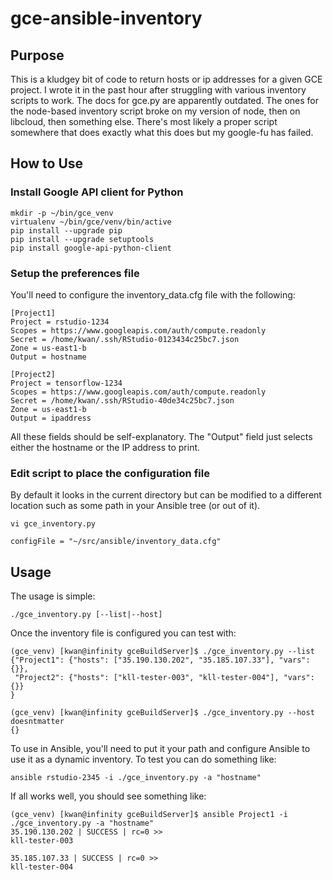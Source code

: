 # gce-ansible-inventory #

## Purpose ##

This is a kludgey bit of code to return hosts or ip addresses for a given GCE project. 
I wrote it in the past hour after struggling with various inventory scripts to work.
The docs for gce.py are apparently outdated. The ones for the node-based inventory script
broke on my version of node, then on libcloud, then something else. There's most likely
a proper script somewhere that does exactly what this does but my google-fu has failed.

## How to Use ##
### Install Google API client for Python ###

```
mkdir -p ~/bin/gce_venv
virtualenv ~/bin/gce/venv/bin/active
pip install --upgrade pip
pip install --upgrade setuptools
pip install google-api-python-client
```

### Setup the preferences file ###
You'll need to configure the inventory_data.cfg file with the following:

```
[Project1]
Project = rstudio-1234
Scopes = https://www.googleapis.com/auth/compute.readonly
Secret = /home/kwan/.ssh/RStudio-0123434c25bc7.json
Zone = us-east1-b
Output = hostname

[Project2]
Project = tensorflow-1234
Scopes = https://www.googleapis.com/auth/compute.readonly
Secret = /home/kwan/.ssh/RStudio-40de34c25bc7.json
Zone = us-east1-b
Output = ipaddress
```

All these fields should be self-explanatory.  The "Output" field just selects either
the hostname or the IP address to print.

### Edit script to place the configuration file ###
By default it looks in the current directory but can be modified to a different location such
as some path in your Ansible tree (or out of it).

```
vi gce_inventory.py

configFile = "~/src/ansible/inventory_data.cfg"
```



## Usage ##
The usage is simple:
```
./gce_inventory.py [--list|--host]
```

Once the inventory file is configured you can test with:
```
(gce_venv) [kwan@infinity gceBuildServer]$ ./gce_inventory.py --list
{"Project1": {"hosts": ["35.190.130.202", "35.185.107.33"], "vars": {}}, 
 "Project2": {"hosts": ["kll-tester-003", "kll-tester-004"], "vars": {}}
}

(gce_venv) [kwan@infinity gceBuildServer]$ ./gce_inventory.py --host doesntmatter
{}
```

To use in Ansible, you'll need to put it your path and configure Ansible to use it
as a dynamic inventory. To test you can do something like:

```
ansible rstudio-2345 -i ./gce_inventory.py -a "hostname"
```

If all works well, you should see something like:
```
(gce_venv) [kwan@infinity gceBuildServer]$ ansible Project1 -i ./gce_inventory.py -a "hostname"
35.190.130.202 | SUCCESS | rc=0 >>
kll-tester-003

35.185.107.33 | SUCCESS | rc=0 >>
kll-tester-004
```


